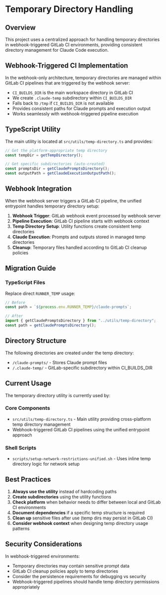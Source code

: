 # Temporary Directory Handling

## Overview

This project uses a centralized approach for handling temporary directories in webhook-triggered GitLab CI environments, providing consistent directory management for Claude Code execution.

## Webhook-Triggered CI Implementation

In the webhook-only architecture, temporary directories are managed within GitLab CI pipelines that are triggered by the webhook server:

- `CI_BUILDS_DIR` is the main workspace directory in GitLab CI
- We create `.claude-temp` subdirectory within `CI_BUILDS_DIR`
- Falls back to `/tmp` if `CI_BUILDS_DIR` is not available
- Provides consistent paths for Claude prompts and execution output
- Works seamlessly with webhook-triggered pipeline execution

## TypeScript Utility

The main utility is located at `src/utils/temp-directory.ts` and provides:

```typescript
// Get the platform-appropriate temp directory
const tempDir = getTempDirectory();

// Get specific subdirectories (auto-created)
const promptsDir = getClaudePromptsDirectory();
const outputPath = getClaudeExecutionOutputPath();
```

## Webhook Integration

When the webhook server triggers a GitLab CI pipeline, the unified entrypoint handles temporary directory setup:

1. **Webhook Trigger**: GitLab webhook event processed by webhook server
2. **Pipeline Execution**: GitLab CI pipeline starts with webhook context
3. **Temp Directory Setup**: Utility functions create consistent temp directories
4. **Claude Execution**: Prompts and outputs stored in managed temp directories
5. **Cleanup**: Temporary files handled according to GitLab CI cleanup policies

## Migration Guide

### TypeScript Files

Replace direct `RUNNER_TEMP` usage:

```typescript
// Before
const path = `${process.env.RUNNER_TEMP}/claude-prompts`;

// After
import { getClaudePromptsDirectory } from "../utils/temp-directory";
const path = getClaudePromptsDirectory();
```

## Directory Structure

The following directories are created under the temp directory:

- `/claude-prompts/` - Stores Claude prompt files
- `/.claude-temp/` - GitLab-specific subdirectory within CI_BUILDS_DIR

## Current Usage

The temporary directory utility is currently used by:

### Core Components

- `src/utils/temp-directory.ts` - Main utility providing cross-platform temp directory management
- Webhook-triggered GitLab CI pipelines using the unified entrypoint approach

### Shell Scripts

- `scripts/setup-network-restrictions-unified.sh` - Uses inline temp directory logic for network setup

## Best Practices

1. **Always use the utility** instead of hardcoding paths
2. **Create subdirectories** using the utility functions
3. **Check platform** when behavior needs to differ between local and GitLab CI environments
4. **Document dependencies** if a specific temp structure is required
5. **Clean up** sensitive files after use (temp dirs may persist in GitLab CI)
6. **Consider webhook context** when designing temp directory usage patterns

## Security Considerations

In webhook-triggered environments:

- Temporary directories may contain sensitive prompt data
- GitLab CI cleanup policies apply to temp directories
- Consider the persistence requirements for debugging vs security
- Webhook-triggered pipelines should handle temp directory permissions appropriately
